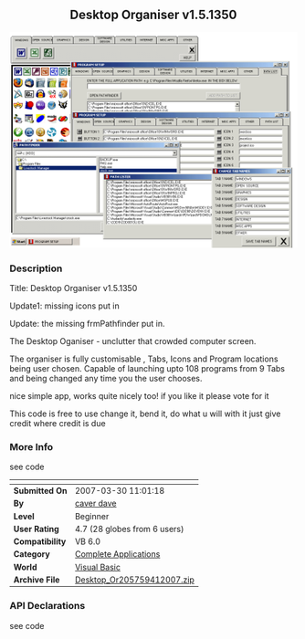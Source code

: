 ﻿<div align="center">

## Desktop Organiser v1\.5\.1350

<img src="PIC200732965374183.gif">
</div>

### Description

Title: Desktop Organiser v1.5.1350

Update1: missing icons put in

Update: the missing frmPathfinder put in.

The Desktop Oganiser - unclutter that crowded computer screen.

The organiser is fully customisable , Tabs, Icons and Program locations being user chosen.  Capable of launching upto 108 programs from 9 Tabs and being changed any time you the user chooses.

nice simple app, works quite nicely too! if you like it please vote for it

This code is free to use change it, bend it, do what u will with it just give credit where credit is due
 
### More Info
 
see code


<span>             |<span>
---                |---
**Submitted On**   |2007-03-30 11:01:18
**By**             |[caver dave](https://github.com/Planet-Source-Code/PSCIndex/blob/master/ByAuthor/caver-dave.md)
**Level**          |Beginner
**User Rating**    |4.7 (28 globes from 6 users)
**Compatibility**  |VB 6\.0
**Category**       |[Complete Applications](https://github.com/Planet-Source-Code/PSCIndex/blob/master/ByCategory/complete-applications__1-27.md)
**World**          |[Visual Basic](https://github.com/Planet-Source-Code/PSCIndex/blob/master/ByWorld/visual-basic.md)
**Archive File**   |[Desktop\_Or205759412007\.zip](https://github.com/Planet-Source-Code/caver-dave-desktop-organiser-v1-5-1350__1-68234/archive/master.zip)

### API Declarations

see code





